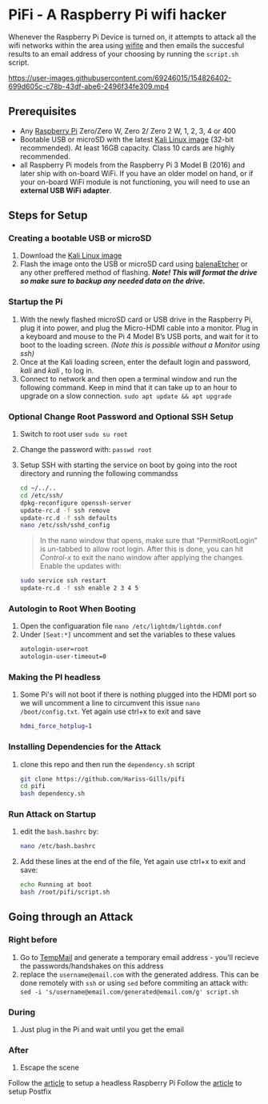 # PiFi - A Raspberry Pi wifi hacker

Whenever the Raspberry Pi Device is turned on, it attempts to attack all the wifi networks within the area using [wifite](https://github.com/kimocoder/wifite2) and then emails the succesful results to an email address of your choosing by running the `script.sh` script.


https://user-images.githubusercontent.com/69246015/154826402-699d605c-c78b-43df-abe6-2496f34fe309.mp4


## Prerequisites

* Any [Raspberry Pi](https://www.raspberrypi.com/products/) Zero/Zero W, Zero 2/ Zero 2 W, 1, 2, 3, 4 or 400
* Bootable USB or microSD with the latest [Kali Linux image](https://www.kali.org/get-kali/#kali-arm) (32-bit recommended). At least 16GB capacity. Class 10 cards are highly recommended.
* all Raspberry Pi models from the Raspberry Pi 3 Model B (2016) and later ship with on-board WiFi. If you have an older model on hand, or if your on-board WiFi module is not functioning, you will need to use an **external USB WiFi adapter**.

## Steps for Setup

### Creating a bootable USB or microSD

1. Download the [Kali Linux image](https://www.kali.org/get-kali/#kali-arm)
2. Flash the image onto the USB or microSD card using [balenaEtcher](https://www.balena.io/etcher/) or any other preffered method of flashing.
   ***Note! This will format the drive so make sure to backup any needed data on the drive.***

### Startup the Pi

1. With the newly flashed microSD card or USB drive in the Raspberry Pi, plug it into power, and plug the Micro-HDMI cable into a monitor. Plug in a keyboard and mouse to the Pi 4 Model B’s USB ports, and wait for it to boot to the loading screen. *(Note this is possible without a Monitor using ssh)*
2. Once at the Kali loading screen, enter the default login and password, *kali* and *kali* , to log in.
3. Connect to network and then open a terminal window and run the following command. Keep in mind that it can take up to an hour to upgrade on a slow connection. `sudo apt update && apt upgrade`

### **Optional** Change Root Password and Optional SSH Setup

1. Switch to root user `sudo su root`
2. Change the password with: `passwd root`
3. Setup SSH with starting the service on boot by going into the root directory and running the following commandss

   ```bash
   cd ~/../..
   cd /etc/ssh/
   dpkg-reconfigure openssh-server
   update-rc.d -f ssh remove
   update-rc.d -f ssh defaults
   nano /etc/ssh/sshd_config
   ```

   > In the nano window that opens, make sure that “PermitRootLogin” is
   > un-tabbed to allow root login. After this is done, you can hit *Control-x* to exit the nano window after applying the changes. Enable the updates with:
   >

   ```bash
   sudo service ssh restart
   update-rc.d -f ssh enable 2 3 4 5
   ```

### Autologin to Root When Booting

1. Open the configuaration file `nano /etc/lightdm/lightdm.conf`
2. Under `[Seat:*]` uncomment and set the variables to these values
   ```bash
   autologin-user=root
   autologin-user-timeout=0
   ```

### Making the PI headless

1. Some Pi's will not boot if there is nothing plugged into the HDMI port so we will uncomment a line to circumvent this issue `nano /boot/config.txt`. Yet again use ctrl+x to exit and save
   ```bash
   hdmi_force_hotplug=1
   ```

### Installing Dependencies for the Attack

1. clone this repo and then run the `dependency.sh` script
   ```bash
   git clone https://github.com/Hariss-Gills/pifi
   cd pifi
   bash dependency.sh
   ```

### Run Attack on Startup

1. edit the `bash.bashrc` by:
   ```bash
   nano /etc/bash.bashrc
   ```
2. Add these lines at the end of the file, Yet again use ctrl+x to exit and save:
   ```bash
   echo Running at boot 
   bash /root/pifi/script.sh
   ```

## Going through an Attack

### Right before

1. Go to [TempMail](https://temp-mail.org/en/) and generate a temporary email address - you'll recieve the passwords/handshakes on this address
2. replace the `username@email.com` with the generated address. This can be done remotely with `ssh` or using `sed` before commiting an attack with: `sed -i 's/username@email.com/generated@email.com/g' script.sh`

### During
1. Just plug in the Pi and wait until you get the email

### After
1. Escape the scene


Follow the [article](https://mr-intern.medium.com/2021-guide-to-making-your-raspberry-pi-4-a-headless-ethical-hacking-computer-eeca9d24317a) to setup a headless Raspberry Pi
Follow the [article](https://null-byte.wonderhowto.com/forum/to-spoof-e-mail-using-sendemail-and-postfix-0355693/) to setup Postfix
